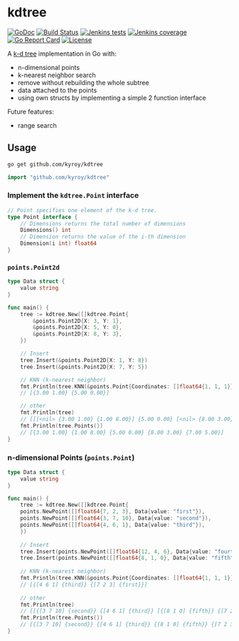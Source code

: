 # kdtree

[![GoDoc](https://godoc.org/github.com/Kyroy/kdtree?status.svg)](https://godoc.org/github.com/Kyroy/kdtree)
[![Build Status](https://jenkins.kyroy.com/job/github.com-kyroy/job/kdtree/job/master/badge/icon)](https://jenkins.kyroy.com/job/github.com-kyroy/job/kdtree/job/master/)
[![Jenkins tests](https://img.shields.io/jenkins/t/https/jenkins.kyroy.com/job/github.com-kyroy/job/kdtree/job/master.svg)](https://jenkins.kyroy.com/job/github.com-kyroy/job/kdtree/job/master/)
[![Jenkins coverage](https://img.shields.io/jenkins/c/https/jenkins.kyroy.com/job/github.com-kyroy/job/kdtree/job/master.svg)](https://jenkins.kyroy.com/job/github.com-kyroy/job/kdtree/job/master/)
[![Go Report Card](https://goreportcard.com/badge/github.com/kyroy/kdtree)](https://goreportcard.com/report/github.com/kyroy/kdtree)
[![License](https://img.shields.io/badge/License-Apache%202.0-blue.svg)](https://github.com/Kyroy/kdtree/blob/master/LICENSE)

A [k-d tree](https://en.wikipedia.org/wiki/K-d_tree) implementation in Go with:
- n-dimensional points
- k-nearest neighbor search
- remove without rebuilding the whole subtree
- data attached to the points
- using own structs by implementing a simple 2 function interface 

Future features:
- range search


## Usage

```bash
go get github.com/kyroy/kdtree
```

```go
import "github.com/kyroy/kdtree"
````



### Implement the `kdtree.Point` interface

```go
// Point specifies one element of the k-d tree.
type Point interface {
	// Dimensions returns the total number of dimensions
	Dimensions() int
	// Dimension returns the value of the i-th dimension
	Dimension(i int) float64
}
```


### `points.Point2d`

```go
type Data struct {
	value string
}

func main() {
	tree := kdtree.New([]kdtree.Point{
		&points.Point2D{X: 3, Y: 1},
		&points.Point2D{X: 5, Y: 0},
		&points.Point2D{X: 8, Y: 3},
	})

	// Insert
	tree.Insert(&points.Point2D{X: 1, Y: 8})
	tree.Insert(&points.Point2D{X: 7, Y: 5})

	// KNN (k-nearest neighbor)
	fmt.Println(tree.KNN(&points.Point{Coordinates: []float64{1, 1, 1}}, 2))
	// [{3.00 1.00} {5.00 0.00}]

	// other
	fmt.Println(tree)
	// [[[<nil> {3.00 1.00} {1.00 8.00}] {5.00 0.00} [<nil> {8.00 3.00} {7.00 5.00}]]]
	fmt.Println(tree.Points())
	// [{3.00 1.00} {1.00 8.00} {5.00 0.00} {8.00 3.00} {7.00 5.00}]
}
```

### n-dimensional Points (`points.Point`)
```go
type Data struct {
	value string
}

func main() {
    tree := kdtree.New([]kdtree.Point{
    points.NewPoint([]float64{7, 2, 3}, Data{value: "first"}),
    points.NewPoint([]float64{3, 7, 10}, Data{value: "second"}),
    points.NewPoint([]float64{4, 6, 1}, Data{value: "third"}),
    })
    
    // Insert
    tree.Insert(points.NewPoint([]float64{12, 4, 6}, Data{value: "fourth"}))
    tree.Insert(points.NewPoint([]float64{8, 1, 0}, Data{value: "fifth"}))
    
    // KNN (k-nearest neighbor)
    fmt.Println(tree.KNN(&points.Point{Coordinates: []float64{1, 1, 1}}, 2))
    // [{[4 6 1] {third}} {[7 2 3] {first}}]
    
    // other
    fmt.Println(tree)
    // [[{[3 7 10] {second}} {[4 6 1] {third}} [{[8 1 0] {fifth}} {[7 2 3] {first}} {[12 4 6] {fourth}}]]]
    fmt.Println(tree.Points())
    // [{[3 7 10] {second}} {[4 6 1] {third}} {[8 1 0] {fifth}} {[7 2 3] {first}} {[12 4 6] {fourth}}]
}
```
